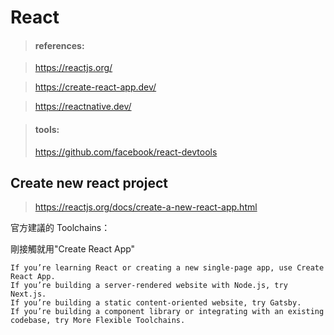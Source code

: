 # React
> #### references:

> https://reactjs.org/

> https://create-react-app.dev/

> https://reactnative.dev/

> #### tools:
> https://github.com/facebook/react-devtools


## Create new react project
> https://reactjs.org/docs/create-a-new-react-app.html

官方建議的 Toolchains：

剛接觸就用"Create React App"
```
If you’re learning React or creating a new single-page app, use Create React App.
If you’re building a server-rendered website with Node.js, try Next.js.
If you’re building a static content-oriented website, try Gatsby.
If you’re building a component library or integrating with an existing codebase, try More Flexible Toolchains.

```


